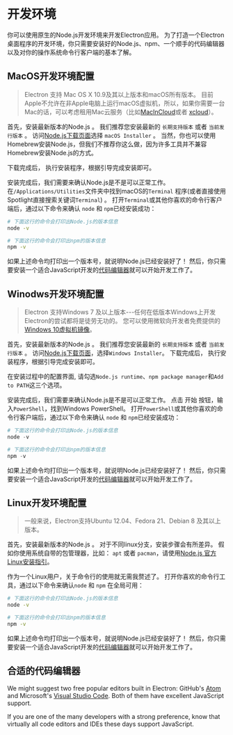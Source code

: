 # 开发环境

你可以使用原生的Node.js开发环境来开发Electron应用。 为了打造一个Electron桌面程序的开发环境，你只需要安装好的Node.js、npm、一个顺手的代码编辑器以及对你的操作系统命令行客户端的基本了解。

## MacOS开发环境配置

> Electron 支持 Mac OS X 10.9及其以上版本和macOS所有版本。 目前Apple不允许在非Apple电脑上运行macOS虚拟机，所以，如果你需要一台Mac的话，可以考虑租用Mac云服务（比如[MacInCloud](https://www.macincloud.com/)或者 [xcloud](https://xcloud.me)）。

首先，安装最新版本的Node.js 。 我们推荐您安装最新的 `长期支持版本` 或者 `当前发行版本` 。 访问[Node.js下载页面](https://nodejs.org/en/download/)选择 `macOS Installer` 。 当然，你也可以使用Homebrew安装Node.js，但我们不推荐你这么做，因为许多工具并不兼容Homebrew安装Node.js的方式。

下载完成后， 执行安装程序，根据引导完成安装即可。

安装完成后，我们需要来确认Node.js是不是可以正常工作。 在`/Applications/Utilities`文件夹中找到macOS的`Terminal` 程序(或者直接使用Spotlight直接搜索关键词`Terminal`) 。 打开`Terminal`或其他你喜欢的命令行客户端后，通过以下命令来确认 `node` 和 `npm`已经安装成功：

```sh
# 下面这行的命令会打印出Node.js的版本信息
node -v

# 下面这行的命令会打印出npm的版本信息
npm -v
```

如果上述命令均打印出一个版本号，就说明Node.js已经安装好了！ 然后，你只需要安装一个适合JavaScript开发的[代码编辑器](#a-good-editor)就可以开始开发工作了。

## Winodws开发环境配置

> Electron 支持Windows 7 及以上版本\---任何在低版本Windows上开发Electron的尝试都将是徒劳无功的。 您可以使用微软向开发者免费提供的[Windows 10虚拟机镜像](https://developer.microsoft.com/en-us/windows/downloads/virtual-machines)。

首先，安装最新版本的Node.js 。 我们推荐您安装最新的 `长期支持版本` 或者 `当前发行版本` 。 访问[Node.js下载页面](https://nodejs.org/en/download/)，选择`Windows Installer`。 下载完成后， 执行安装程序，根据引导完成安装即可。

在安装过程中的配置界面, 请勾选`Node.js runtime`、`npm package manager`和`Add to PATH`这三个选项。

安装完成后，我们需要来确认Node.js是不是可以正常工作。 点击 开始 按钮，输入`PowerShell`，找到Windows PowerShell。 打开`PowerShell`或其他你喜欢的命令行客户端后，通过以下命令来确认 `node` 和 `npm`已经安装成功：

```powershell
# 下面这行的命令会打印出Node.js的版本信息
node -v

# 下面这行的命令会打印出npm的版本信息
npm -v
```

如果上述命令均打印出一个版本号，就说明Node.js已经安装好了！ 然后，你只需要安装一个适合JavaScript开发的[代码编辑器](#a-good-editor)就可以开始开发工作了。

## Linux开发环境配置

> 一般来说，Electron支持Ubuntu 12.04、Fedora 21、Debian 8 及其以上版本。

首先，安装最新版本的Node.js 。 对于不同linux分支，安装步骤会有所差异。 假如你使用系统自带的包管理器，比如： `apt` 或者 `pacman`，请使用[Node.js 官方Linux安装指引](https://nodejs.org/en/download/package-manager/)。

作为一个Linux用户，关于命令行的使用就无需我赘述了。 打开你喜欢的命令行工具，通过以下命令来确认`node` 和 `npm` 在全局可用：

```sh
# 下面这行的命令会打印出Node.js的版本信息
node -v

# 下面这行的命令会打印出npm的版本信息
npm -v
```

如果上述命令均打印出一个版本号，就说明Node.js已经安装好了！ 然后，你只需要安装一个适合JavaScript开发的[代码编辑器](#a-good-editor)就可以开始开发工作了。

## 合适的代码编辑器

We might suggest two free popular editors built in Electron: GitHub's [Atom](https://atom.io/) and Microsoft's [Visual Studio Code](https://code.visualstudio.com/). Both of them have excellent JavaScript support.

If you are one of the many developers with a strong preference, know that virtually all code editors and IDEs these days support JavaScript.